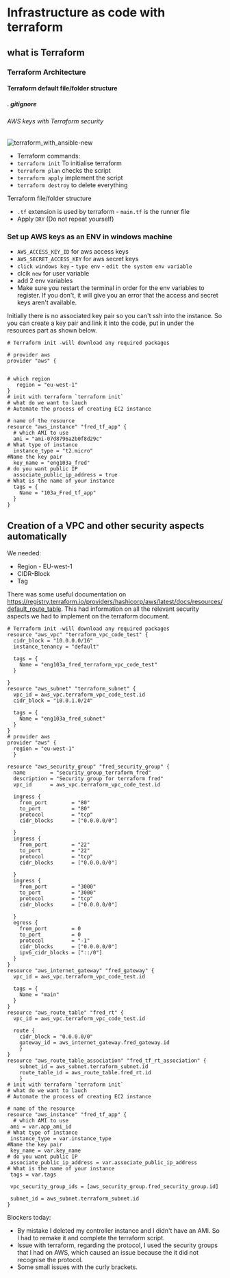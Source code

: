 # Infrastructure as code with terraform
## what is Terraform
### Terraform Architecture
#### Terraform default file/folder structure
##### . gitignore
###### AWS keys with Terraform security

![terraform_with_ansible-new](https://user-images.githubusercontent.com/39882040/155309987-b249b4ee-7d22-4273-8a48-c12cb68ae8c3.jpg)

- Terraform commands:
- `terraform init` To initialise terraform
- `terraform plan` checks the script
- `terraform apply` implement the script
- `terraform destroy` to delete everything

Terraform file/folder structure
- `.tf` extension is used by terraform - `main.tf` is the runner file
- Apply `DRY` (Do not repeat yourself)

### Set up AWS keys as an ENV in windows machine
- `AWS_ACCESS_KEY_ID` for aws access keys
- `AWS_SECRET_ACCESS_KEY` for aws secret keys 
- `click windows key` - `type env` - `edit the system env variable`
- clcik `new` for user variable
- add 2 env variables
- Make sure you restart the terminal in order for the env variables to register. If you don't, it will give you an error that the access and secret keys aren't available.

Initially there is no associated key pair so you can't ssh into the instance. So you can create a key pair and link it into the code, put in under the resources part as shown below.
```
# Terraform init -will download any required packages

# provider aws
provider "aws" {
  

# which region
   region = "eu-west-1"
}
# init with terraform `terraform init`
# what do we want to lauch
# Automate the process of creating EC2 instance

# name of the resource
resource "aws_instance" "fred_tf_app" {
  # which AMI to use
  ami = "ami-07d8796a2b0f8d29c"
# What type of instance
  instance_type = "t2.micro"
#Name the key pair
  key_name = "eng103a_fred"
# do you want public IP
  associate_public_ip_address = true
# What is the name of your instance
  tags = {
    Name = "103a_Fred_tf_app"
  }
}
```
## Creation of a VPC and other security aspects automatically 
We needed:
- Region - EU-west-1
- CIDR-Block
- Tag

There was some useful documentation on https://registry.terraform.io/providers/hashicorp/aws/latest/docs/resources/default_route_table. This had information on all the relevant security aspects we had to implement on the terraform document.
```
# Terraform init -will download any required packages
resource "aws_vpc" "terraform_vpc_code_test" {
  cidr_block = "10.0.0.0/16"
  instance_tenancy = "default"

  tags = {
    Name = "eng103a_fred_terraform_vpc_code_test"
  }
  
}
resource "aws_subnet" "terraform_subnet" {
  vpc_id = aws_vpc.terraform_vpc_code_test.id
  cidr_block = "10.0.1.0/24"

  tags = {
    Name = "eng103a_fred_subnet"
  }
}
# provider aws
provider "aws" {
  region = "eu-west-1"
  }

resource "aws_security_group" "fred_security_group" {
  name        = "security_group_terraform_fred"
  description = "Security group for terraform fred"
  vpc_id      = aws_vpc.terraform_vpc_code_test.id

  ingress {
    from_port        = "80"
    to_port          = "80"
    protocol         = "tcp"
    cidr_blocks      = ["0.0.0.0/0"]

  }
  ingress {
    from_port        = "22"
    to_port          = "22"
    protocol         = "tcp"
    cidr_blocks      = ["0.0.0.0/0"]

  }
  ingress {
    from_port        = "3000"
    to_port          = "3000"
    protocol         = "tcp"
    cidr_blocks      = ["0.0.0.0/0"]

  }
  egress {
    from_port        = 0
    to_port          = 0
    protocol         = "-1"
    cidr_blocks      = ["0.0.0.0/0"]
    ipv6_cidr_blocks = ["::/0"]
  }
}
resource "aws_internet_gateway" "fred_gateway" {
  vpc_id = aws_vpc.terraform_vpc_code_test.id

  tags = {
    Name = "main"
  }
}
resource "aws_route_table" "fred_rt" {
  vpc_id = aws_vpc.terraform_vpc_code_test.id
  
  route {
    cidr_block = "0.0.0.0/0"
    gateway_id = aws_internet_gateway.fred_gateway.id
    }
}
resource "aws_route_table_association" "fred_tf_rt_association" {
    subnet_id = aws_subnet.terraform_subnet.id
    route_table_id = aws_route_table.fred_rt.id
    }
# init with terraform `terraform init`
# what do we want to lauch
# Automate the process of creating EC2 instance

# name of the resource
resource "aws_instance" "fred_tf_app" {
  # which AMI to use
 ami = var.app_ami_id
# What type of instance
 instance_type = var.instance_type
#Name the key pair
 key_name = var.key_name
# do you want public IP
 associate_public_ip_address = var.associate_public_ip_address
# What is the name of your instance
 tags = var.tags

 vpc_security_group_ids = [aws_security_group.fred_security_group.id]

 subnet_id = aws_subnet.terraform_subnet.id
}
```
Blockers today:
- By mistake I deleted my controller instance and I didn't have an AMI. So I had to remake it and complete the terraform script.
- Issue with terraform, regarding the protocol, I used the security groups that I had on AWS, which caused an issue because the it did not recognise the protocol.
- Some small issues with the curly brackets.